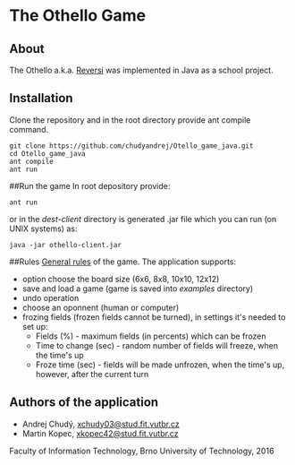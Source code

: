 # The Othello Game

## About
The Othello a.k.a. [Reversi](https://en.wikipedia.org/wiki/Reversi) was implemented in Java as a school project. 


## Installation
Clone the repository and in the root directory provide ant compile command.

```
git clone https://github.com/chudyandrej/Otello_game_java.git
cd Otello_game_java
ant compile
ant run
```


##Run the game
In root depository provide:

```
ant run
```

or in the _dest-client_ directory is generated .jar file which you can run (on UNIX systems) as:

```
java -jar othello-client.jar
```


##Rules
[General rules](https://en.wikipedia.org/wiki/Reversi) of the game.
The application supports:
- option choose the board size (6x6, 8x8, 10x10, 12x12)
- save and load a game (game is saved into _examples_ directory)
- undo operation
- choose an oponnent (human or computer)
- frozing fields (frozen fields cannot be turned), in settings it's needed to set up:
  - Fields (%) - maximum fields (in percents) which can be frozen
  - Time to change (sec) - random number of fields will freeze, when the time's up
  - Froze time (sec) - fields will be made unfrozen, when the time's up, however, after the current turn


## Authors of the application
- Andrej Chudý, xchudy03@stud.fit.vutbr.cz
- Martin Kopec, xkopec42@stud.fit.vutbr.cz

Faculty of Information Technology, Brno University of Technology, 2016
